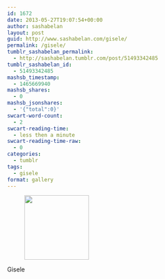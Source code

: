 ```yaml
---
id: 1672
date: 2013-05-27T19:07:54+00:00
author: sashabelan
layout: post
guid: http://www.sashabelan.com/gisele/
permalink: /gisele/
tumblr_sashabelan_permalink:
  - http://sashabelan.tumblr.com/post/51493342485
tumblr_sashabelan_id:
  - 51493342485
mashsb_timestamp:
  - 1465669940
mashsb_shares:
  - 0
mashsb_jsonshares:
  - '{"total":0}'
swcart-word-count:
  - 2
swcart-reading-time:
  - less then a minute
swcart-reading-time-raw:
  - 0
categories:
  - tumblr
tags:
  - gisele
format: gallery
---
```

<div id='gallery-369' class='gallery galleryid-1672 gallery-columns-3 gallery-size-thumbnail'>
  <figure class='gallery-item'> 
  
  <div class='gallery-icon portrait'>
    <a href='http://www.sashabelan.ru/gisele/attachment/1673/'><img width="150" height="150" src="http://www.sashabelan.ru/wp-content/uploads/2013/05/tumblr_mnh156nbdO1qarj97o1_1280-150x150.jpg" class="attachment-thumbnail size-thumbnail" alt="" /></a>
  </div></figure>
</div>

Gisele